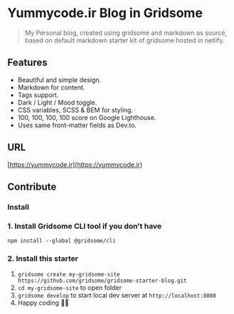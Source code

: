 # Yummycode.ir Blog in Gridsome

> My Personal blog, created using gridsome and markdown as source, based on default markdown starter kit of gridsome hosted in netlify.

## Features

- Beautiful and simple design.
- Markdown for content.
- Tags support.
- Dark / Light / Mood toggle.
- CSS variables, SCSS & BEM for styling.
- 100, 100, 100, 100 score on Google Lighthouse.
- Uses same front-matter fields as Dev.to.

## URL

[https://yummycode.ir](https://yummycode.ir)

## Contribute

### Install

### 1. Install Gridsome CLI tool if you don't have

`npm install --global @gridsome/cli`

### 2. Install this starter

1. `gridsome create my-gridsome-site https://github.com/gridsome/gridsome-starter-blog.git`
2. `cd my-gridsome-site` to open folder
3. `gridsome develop` to start local dev server at `http://localhost:8080`
4. Happy coding 🎉🙌
